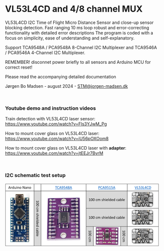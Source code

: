 
# VL53L4CD and 4/8 channel MUX

VL53L4CD I2C Time of Flight Micro Distance Sensor and close-up sensor blocking detection.
Fast ranging 10 ms loop robust and error-correcting functionality with detailed error descriptions
The program is coded with a focus on simplicity, ease of understanding and self-explanatory.

Support TCA9548A / PCA9548A 8-Channel I2C Multiplexer and TCA9546A / PCA9546A 4-Channel I2C Multiplexer.

REMEMBER! disconnet power briefly to all sensors and Arduino MCU for correct reset!

Please read the accompanying detailed documentation

Jørgen Bo Madsen - august 2024 - STM@jorgen-madsen.dk

<br/>

### Youtube demo and instruction videos

Train detection with VL53L4CD laser sensor: https://www.youtube.com/watch?v=Fls3YJwM_Pg

How to mount cover glass on VL53L4CD laser: https://www.youtube.com/watch?v=iU56pOXOom8

How to mount cover glass on VL53L4CD laser with **adapter**: https://www.youtube.com/watch?v=jtEEJr7BvrM

<br/>

### I2C schematic test setup

![](/image/I2C%20schematic%20test%20setup.png)
